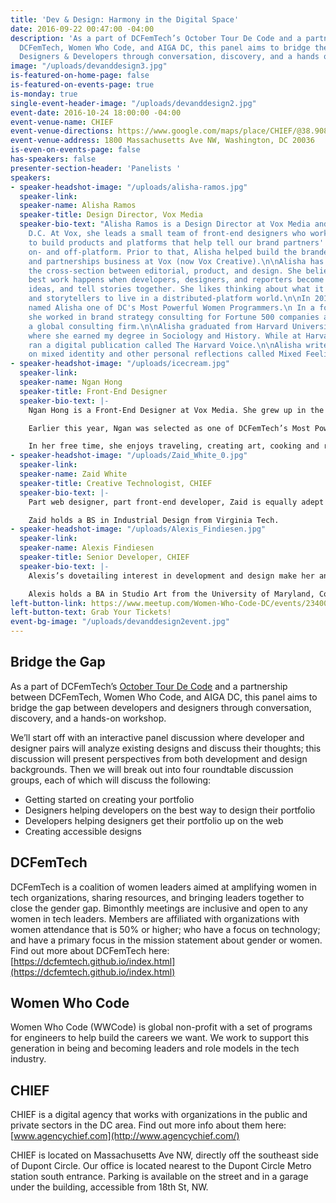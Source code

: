 ```yaml
---
title: 'Dev & Design: Harmony in the Digital Space'
date: 2016-09-22 00:47:00 -04:00
description: 'As a part of DCFemTech’s October Tour De Code and a partnership between
  DCFemTech, Women Who Code, and AIGA DC, this panel aims to bridge the gap between
  Designers & Developers through conversation, discovery, and a hands on workshop. '
image: "/uploads/devanddesign3.jpg"
is-featured-on-home-page: false
is-featured-on-events-page: true
is-monday: true
single-event-header-image: "/uploads/devanddesign2.jpg"
event-date: 2016-10-24 18:00:00 -04:00
event-venue-name: CHIEF
event-venue-directions: https://www.google.com/maps/place/CHIEF/@38.9089576,-77.0443892,17z/data=!3m1!4b1!4m5!3m4!1s0x89b7b7b83b507b8b:0xb3dfd1d1f168108!8m2!3d38.9089576!4d-77.0422005
event-venue-address: 1800 Massachusetts Ave NW, Washington, DC 20036
is-even-on-events-page: false
has-speakers: false
presenter-section-header: 'Panelists '
speakers:
- speaker-headshot-image: "/uploads/alisha-ramos.jpg"
  speaker-link: 
  speaker-name: Alisha Ramos
  speaker-title: Design Director, Vox Media
  speaker-bio-text: "Alisha Ramos is a Design Director at Vox Media and lives in Washington,
    D.C. At Vox, she leads a small team of front-end designers who work with engineers
    to build products and platforms that help tell our brand partners' stories both
    on- and off-platform. Prior to that, Alisha helped build the branded  content
    and partnerships business at Vox (now Vox Creative).\n\nAlisha has written about
    the cross-section between editorial, product, and design. She believe that the
    best work happens when developers, designers, and reporters become friends, share
    ideas, and tell stories together. She likes thinking about what it means for publishers
    and storytellers to live in a distributed-platform world.\n\nIn 2015, DCFemTech
    named Alisha one of DC's Most Powerful Women Programmers.\n In a former life,
    she worked in brand strategy consulting for Fortune 500 companies at Prophet,
    a global consulting firm.\n\nAlisha graduated from Harvard University in 2012,
    where she earned my degree in Sociology and History. While at Harvard, Alisha
    ran a digital publication called The Harvard Voice.\n\nAlisha write a weekly newsletter
    on mixed identity and other personal reflections called Mixed Feelings. "
- speaker-headshot-image: "/uploads/icecream.jpg"
  speaker-link: 
  speaker-name: Ngan Hong
  speaker-title: Front-End Designer
  speaker-bio-text: |-
    Ngan Hong is a Front-End Designer at Vox Media. She grew up in the suburbs of Northern Virginia and currently resides in Washington, D.C. She graduated from George Mason University with a BFA degree in Art and Visual Technology and a concentration in Graphic Design. At Vox, Ngan helps build products and platforms that advance storytelling efforts for their advertising partners.

    Earlier this year, Ngan was selected as one of DCFemTech’s Most Powerful Women Designers. She was also one of 28 women chosen for ONA-Poynter’s Leadership Academy for Women in Digital Media.

    In her free time, she enjoys traveling, creating art, cooking and reading. You can most often find her devouring donuts (and/or ice cream) or by following the echoes of terrifically placed puns.
- speaker-headshot-image: "/uploads/Zaid_White_0.jpg"
  speaker-link: 
  speaker-name: Zaid White
  speaker-title: Creative Technologist, CHIEF
  speaker-bio-text: |-
    Part web designer, part front-end developer, Zaid is equally adept at coding websites as he is designing them. With a mix of artistry and expertise, Zaid has honed his skills across an array of design disciplines—including logo, print, motion, 3D and product design. He has dedicated the bulk of his 10 years of industry experience to learning every facet of the web design process. Zaid’s thirst to learn and grow has inspired others to do the same, and he has been recognized for his leadership in directorial and senior roles.

    Zaid holds a BS in Industrial Design from Virginia Tech.
- speaker-headshot-image: "/uploads/Alexis_Findiesen.jpg"
  speaker-link: 
  speaker-name: Alexis Findiesen
  speaker-title: Senior Developer, CHIEF
  speaker-bio-text: |-
    Alexis’s dovetailing interest in development and design make her an invaluable asset to the CHIEF team. Her right-brain/ left-brain dexterity enables her to work seamlessly with both design and development teams to translate creative visions into digital reality. Always a hand-raiser, Alexis takes on a variety of site-building roles, working attentively to execute designs while identifying and solving development issues. Beyond distinguishing her technical and creative achievements, Alexis is a gifted communicator and collaborator, and is passionate about thought-leadership in the tech field.

    Alexis holds a BA in Studio Art from the University of Maryland, College Park.
left-button-link: https://www.meetup.com/Women-Who-Code-DC/events/234005278/
left-button-text: Grab Your Tickets!
event-bg-image: "/uploads/devanddesign2event.jpg"
---
```


## Bridge the Gap

As a part of DCFemTech’s [October Tour De Code](http://dcfemtech.github.io/tourdecode) and a partnership between DCFemTech, Women Who Code, and AIGA DC, this panel aims to bridge the gap between developers and designers through conversation, discovery, and a hands-on workshop. 

We’ll start off with an interactive panel discussion where developer and designer pairs will analyze existing designs and discuss their thoughts; this discussion will present perspectives from both development and design backgrounds. Then we will break out into four roundtable discussion groups, each of which will discuss the following:

* Getting started on creating your portfolio 
* Designers helping developers on the best way to design their portfolio 
* Developers helping designers get their portfolio up on the web 
* Creating accessible designs

## DCFemTech

DCFemTech is a coalition of women leaders aimed at amplifying women in tech organizations, sharing resources, and bringing leaders together to close the gender gap. Bimonthly meetings are inclusive and open to any women in tech leaders. Members are affiliated with organizations with women attendance that is 50% or higher; who have a focus on technology; and have a primary focus in the mission statement about gender or women. Find out more about DCFemTech here: [https://dcfemtech.github.io/index.html](https://dcfemtech.github.io/index.html) 

## Women Who Code

Women Who Code (WWCode) is global non-profit with a set of programs for engineers to help build the careers we want. We work to support this generation in being and becoming leaders and role models in the tech industry.

## CHIEF

CHIEF is a digital agency that works with organizations in the public and private sectors in the DC area. Find out more info about them here: 
[www.agencychief.com](http://www.agencychief.com/) 

CHIEF is located on Massachusetts Ave NW, directly off the southeast side of Dupont Circle. Our office is located nearest to the Dupont Circle Metro station south entrance. Parking is available on the street and in a garage under the building, accessible from 18th St, NW. 